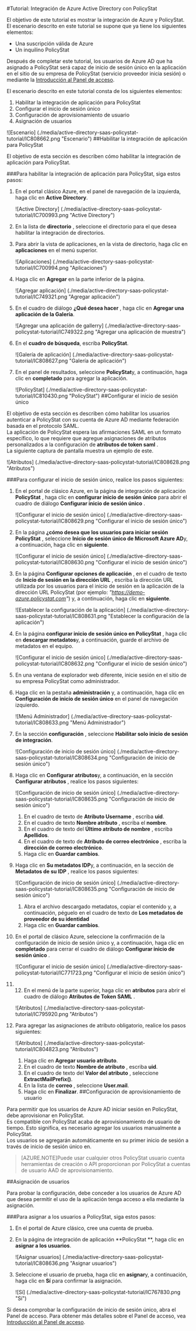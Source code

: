 <properties 
    pageTitle="Tutorial: Integración de Azure Active Directory con PolicyStat | Microsoft Azure" 
    description="Aprenda a usar PolicyStat con Azure Active Directory para habilitar el inicio de sesión único, aprovisionamiento automatizado y mucho más." 
    services="active-directory" 
    authors="jeevansd"  
    documentationCenter="na" 
    manager="femila"/>
<tags 
    ms.service="active-directory" 
    ms.devlang="na" 
    ms.topic="article" 
    ms.tgt_pltfrm="na" 
    ms.workload="identity" 
    ms.date="09/26/2016" 
    ms.author="jeedes" />

#<a name="tutorial-azure-active-directory-integration-with-policystat"></a>Tutorial: Integración de Azure Active Directory con PolicyStat
  
El objetivo de este tutorial es mostrar la integración de Azure y PolicyStat.  
El escenario descrito en este tutorial se supone que ya tiene los siguientes elementos:

-   Una suscripción válida de Azure
-   Un inquilino PolicyStat
  
Después de completar este tutorial, los usuarios de Azure AD que ha asignado a PolicyStat será capaz de inicio de sesión único en la aplicación en el sitio de su empresa de PolicyStat (servicio proveedor inicia sesión) o mediante la [Introducción al Panel de acceso](active-directory-saas-access-panel-introduction.md).
  
El escenario descrito en este tutorial consta de los siguientes elementos:

1.  Habilitar la integración de aplicación para PolicyStat
2.  Configurar el inicio de sesión único
3.  Configuración de aprovisionamiento de usuario
4.  Asignación de usuarios

![Escenario] (./media/active-directory-saas-policystat-tutorial/IC808662.png "Escenario")
##<a name="enabling-the-application-integration-for-policystat"></a>Habilitar la integración de aplicación para PolicyStat
  
El objetivo de esta sección es describen cómo habilitar la integración de aplicación para PolicyStat.

###<a name="to-enable-the-application-integration-for-policystat-perform-the-following-steps"></a>Para habilitar la integración de aplicación para PolicyStat, siga estos pasos:

1.  En el portal clásico Azure, en el panel de navegación de la izquierda, haga clic en **Active Directory**.

    ![Active Directory] (./media/active-directory-saas-policystat-tutorial/IC700993.png "Active Directory")

2.  En la lista de **directorio** , seleccione el directorio para el que desea habilitar la integración de directorios.

3.  Para abrir la vista de aplicaciones, en la vista de directorio, haga clic en **aplicaciones** en el menú superior.

    ![Aplicaciones] (./media/active-directory-saas-policystat-tutorial/IC700994.png "Aplicaciones")

4.  Haga clic en **Agregar** en la parte inferior de la página.

    ![Agregar aplicación] (./media/active-directory-saas-policystat-tutorial/IC749321.png "Agregar aplicación")

5.  En el cuadro de diálogo **¿Qué desea hacer** , haga clic en **Agregar una aplicación de la Galería**.

    ![Agregar una aplicación de gallerry] (./media/active-directory-saas-policystat-tutorial/IC749322.png "Agregar una aplicación de muestra")

6.  En el **cuadro de búsqueda**, escriba **PolicyStat**.

    ![Galería de aplicación] (./media/active-directory-saas-policystat-tutorial/IC808627.png "Galería de aplicación")

7.  En el panel de resultados, seleccione **PolicyStat**y, a continuación, haga clic en **completado** para agregar la aplicación.

    ![PolicyStat] (./media/active-directory-saas-policystat-tutorial/IC810430.png "PolicyStat")
##<a name="configuring-single-sign-on"></a>Configurar el inicio de sesión único
  
El objetivo de esta sección es describen cómo habilitar los usuarios autenticar a PolicyStat con su cuenta de Azure AD mediante federación basada en el protocolo SAML.  
La aplicación de PolicyStat espera las afirmaciones SAML en un formato específico, lo que requiere que agregue asignaciones de atributos personalizados a la configuración de **atributos de token saml** .  
La siguiente captura de pantalla muestra un ejemplo de este.

![Atributos] (./media/active-directory-saas-policystat-tutorial/IC808628.png "Atributos")

###<a name="to-configure-single-sign-on-perform-the-following-steps"></a>Para configurar el inicio de sesión único, realice los pasos siguientes:

1.  En el portal de clásico Azure, en la página de integración de aplicación **PolicyStat** , haga clic en **configurar inicio de sesión único** para abrir el cuadro de diálogo **Configurar inicio de sesión único** .

    ![Configurar el inicio de sesión único] (./media/active-directory-saas-policystat-tutorial/IC808629.png "Configurar el inicio de sesión único")

2.  En la página **¿cómo desea que los usuarios para iniciar sesión PolicyStat** , seleccione **Inicio de sesión único de Microsoft Azure AD**y, a continuación, haga clic en **siguiente**.

    ![Configurar el inicio de sesión único] (./media/active-directory-saas-policystat-tutorial/IC808630.png "Configurar el inicio de sesión único")

3.  En la página **Configurar opciones de aplicación** , en el cuadro de texto de **Inicio de sesión en la dirección URL** , escriba la dirección URL utilizada por los usuarios para el inicio de sesión en la aplicación de la dirección URL PolicyStat (por ejemplo: *"https://demo-azure.policystat.com"*) y, a continuación, haga clic en **siguiente**.

    ![Establecer la configuración de la aplicación] (./media/active-directory-saas-policystat-tutorial/IC808631.png "Establecer la configuración de la aplicación")

4.  En la página **configurar inicio de sesión único en PolicyStat** , haga clic en **descargar metadatos**y, a continuación, guarde el archivo de metadatos en el equipo.

    ![Configurar el inicio de sesión único] (./media/active-directory-saas-policystat-tutorial/IC808632.png "Configurar el inicio de sesión único")

5.  En una ventana de explorador web diferente, inicie sesión en el sitio de su empresa PolicyStat como administrador.

6.  Haga clic en la pestaña **administración** y, a continuación, haga clic en **Configuración de inicio de sesión único** en el panel de navegación izquierdo.

    ![Menú Administrador] (./media/active-directory-saas-policystat-tutorial/IC808633.png "Menú Administrador")

7.  En la sección **configuración** , seleccione **Habilitar solo inicio de sesión de integración**.

    ![Configuración de inicio de sesión único] (./media/active-directory-saas-policystat-tutorial/IC808634.png "Configuración de inicio de sesión único")

8.  Haga clic en **Configurar atributos**y, a continuación, en la sección **Configurar atributos** , realice los pasos siguientes:

    ![Configuración de inicio de sesión único] (./media/active-directory-saas-policystat-tutorial/IC808635.png "Configuración de inicio de sesión único")

    1.  En el cuadro de texto de **Atributo Username** , escriba **uid**.
    2.  En el cuadro de texto **Nombre atributo** , escriba el **nombre**.
    3.  En el cuadro de texto del **Último atributo de nombre** , escriba **Apellidos**.
    4.  En el cuadro de texto de **Atributo de correo electrónico** , escriba la **dirección de correo electrónico**.
    5.  Haga clic en **Guardar cambios**.

9.  Haga clic en **Su metadatos IDP**y, a continuación, en la sección de **Metadatos de su IDP** , realice los pasos siguientes:

    ![Configuración de inicio de sesión único] (./media/active-directory-saas-policystat-tutorial/IC808635.png "Configuración de inicio de sesión único")

    1.  Abra el archivo descargado metadatos, copiar el contenido y, a continuación, péguelo en el cuadro de texto de **Los metadatos de proveedor de su identidad**
    2.  Haga clic en **Guardar cambios**.

10. En el portal de clásico Azure, seleccione la confirmación de la configuración de inicio de sesión único y, a continuación, haga clic en **completado** para cerrar el cuadro de diálogo **Configurar inicio de sesión único** .

    ![Configurar el inicio de sesión único] (./media/active-directory-saas-policystat-tutorial/IC771723.png "Configurar el inicio de sesión único")

11. 12. En el menú de la parte superior, haga clic en **atributos** para abrir el cuadro de diálogo **Atributos de Token SAML** .

    ![Atributos] (./media/active-directory-saas-policystat-tutorial/IC795920.png "Atributos")

13. Para agregar las asignaciones de atributo obligatorio, realice los pasos siguientes:

    ![Atributos] (./media/active-directory-saas-policystat-tutorial/IC804823.png "Atributos")

    1.  Haga clic en **Agregar usuario atributo**.
    2.  En el cuadro de texto **Nombre de atributo** , escriba **uid**.
    3.  En el cuadro de texto del **Valor del atributo** , seleccione **ExtractMailPrefix()**.
    4.  En la lista de **correo** , seleccione **User.mail**.
    5.  Haga clic en **Finalizar**.
##<a name="configuring-user-provisioning"></a>Configuración de aprovisionamiento de usuario
  
Para permitir que los usuarios de Azure AD iniciar sesión en PolicyStat, debe aprovisionar en PolicyStat.  
Es compatible con PolicyStat acaba de aprovisionamiento de usuario de tiempo. Esto significa, es necesario agregar los usuarios manualmente a PolicyStat.  
Los usuarios se agregarán automáticamente en su primer inicio de sesión a través de inicio de sesión único en.

>[AZURE.NOTE]Puede usar cualquier otros PolicyStat usuario cuenta herramientas de creación o API proporcionan por PolicyStat a cuentas de usuario AAD de aprovisionamiento.

##<a name="assigning-users"></a>Asignación de usuarios
  
Para probar la configuración, debe conceder a los usuarios de Azure AD que desea permitir el uso de la aplicación tenga acceso a ella mediante la asignación.

###<a name="to-assign-users-to-policystat-perform-the-following-steps"></a>Para asignar a los usuarios a PolicyStat, siga estos pasos:

1.  En el portal de Azure clásico, cree una cuenta de prueba.

2.  En la página de integración de aplicación **PolicyStat **, haga clic en **asignar a los usuarios**.

    ![Asignar usuarios] (./media/active-directory-saas-policystat-tutorial/IC808636.png "Asignar usuarios")

3.  Seleccione el usuario de prueba, haga clic en **asignar**y, a continuación, haga clic en **Sí** para confirmar la asignación.

    ![Sí] (./media/active-directory-saas-policystat-tutorial/IC767830.png "Sí")
  
Si desea comprobar la configuración de inicio de sesión único, abra el Panel de acceso. Para obtener más detalles sobre el Panel de acceso, vea [Introducción al Panel de acceso](active-directory-saas-access-panel-introduction.md).